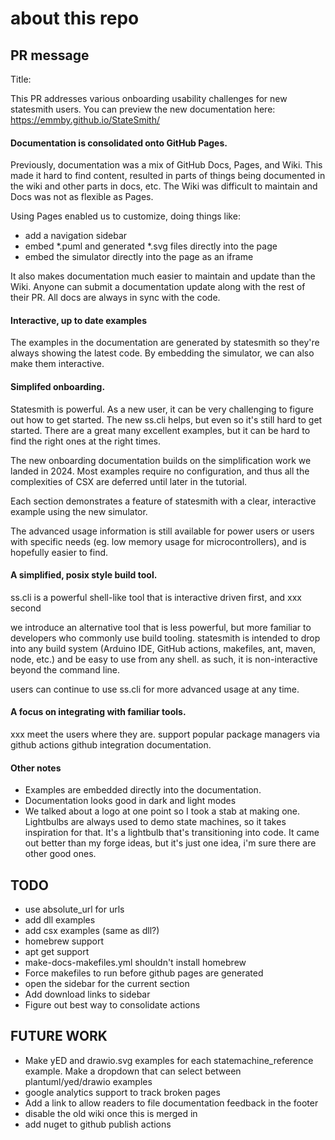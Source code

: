 # about this repo

## PR message
Title: 

This PR addresses various onboarding usability challenges for new statesmith users.
You can preview the new documentation here: https://emmby.github.io/StateSmith/

#### Documentation is consolidated onto GitHub Pages.
Previously, documentation was a mix
of GitHub Docs, Pages, and Wiki. This made it hard to find content, resulted in parts
of things being documented in the wiki and other parts in docs, etc. The Wiki was difficult
to maintain and Docs was not as flexible as Pages. 

Using Pages enabled us to customize, doing things like:
* add a navigation sidebar
* embed *.puml and generated *.svg files directly into the page
* embed the simulator directly into the page as an iframe

It also makes documentation much easier to maintain and update than the Wiki. Anyone can submit a documentation
update along with the rest of their PR. All docs are always in sync with the code.

#### Interactive, up to date examples

The examples in the documentation are generated by statesmith so they're always showing the latest code. By embedding
the simulator, we can also make them interactive.

#### Simplifed onboarding.

Statesmith is powerful. As a new user, it can be very challenging to figure out how to get started. The new ss.cli helps, but even so it's still hard to get started. There are a great many excellent examples, but it can be hard to find the right ones at the right times.

The new onboarding documentation builds on the simplification work we landed in 2024. Most examples require no configuration, and thus all the complexities of CSX are deferred until later in the tutorial.

Each section demonstrates a feature of statesmith with a clear, interactive example using the new simulator.

The advanced usage information is still available for power users or users with specific needs (eg. low memory usage for microcontrollers), and is hopefully easier to find.

#### A simplified, posix style build tool.
ss.cli is a powerful shell-like tool that is interactive driven first, and xxx second

we introduce an alternative tool that is less powerful, but more familiar to developers who commonly use build tooling. statesmith is intended to drop into any build system (Arduino IDE, GitHub actions, makefiles, ant, maven, node, etc.) and be easy to use from any shell. as such, it is non-interactive beyond the command line.

users can continue to use ss.cli for more advanced usage at any time.

#### A focus on integrating with familiar tools.
xxx
meet the users where they are. support popular package managers via github actions
github integration documentation.

#### Other notes

* Examples are embedded directly into the documentation.
* Documentation looks good in dark and light modes
* We talked about a logo at one point so I took a stab at making one. Lightbulbs are always 
  used to demo state machines, so it takes inspiration for that. It's a lightbulb that's transitioning 
  into code. It came out better than my forge ideas, but it's just one idea, i'm sure there are other good ones.





## TODO
* use absolute_url for urls
* add dll examples
* add csx examples (same as dll?)
* homebrew support
* apt get support
* make-docs-makefiles.yml shouldn't install homebrew
* Force makefiles to run before github pages are generated
* open the sidebar for the current section
* Add download links to sidebar
* Figure out best way to consolidate actions


## FUTURE WORK
* Make yED and drawio.svg examples for each statemachine_reference example.
  Make a dropdown that can select between plantuml/yed/drawio examples
* google analytics support to track broken pages
* Add a link to allow readers to file documentation feedback in the footer
* disable the old wiki once this is merged in
* add nuget to github publish actions
